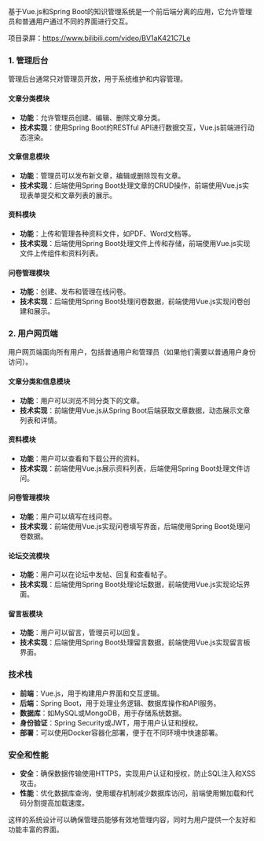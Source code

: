 ﻿基于Vue.js和Spring Boot的知识管理系统是一个前后端分离的应用，它允许管理员和普通用户通过不同的界面进行交互。

项目录屏：https://www.bilibili.com/video/BV1aK421C7Le

### 1. 管理后台

管理后台通常只对管理员开放，用于系统维护和内容管理。

#### 文章分类模块

- **功能**：允许管理员创建、编辑、删除文章分类。
- **技术实现**：使用Spring Boot的RESTful API进行数据交互，Vue.js前端进行动态渲染。

#### 文章信息模块

- **功能**：管理员可以发布新文章，编辑或删除现有文章。
- **技术实现**：后端使用Spring Boot处理文章的CRUD操作，前端使用Vue.js实现表单提交和文章列表的展示。

#### 资料模块

- **功能**：上传和管理各种资料文件，如PDF、Word文档等。
- **技术实现**：后端使用Spring Boot处理文件上传和存储，前端使用Vue.js实现文件上传组件和资料列表。

#### 问卷管理模块

- **功能**：创建、发布和管理在线问卷。
- **技术实现**：后端使用Spring Boot处理问卷数据，前端使用Vue.js实现问卷创建和展示。

### 2. 用户网页端

用户网页端面向所有用户，包括普通用户和管理员（如果他们需要以普通用户身份访问）。

#### 文章分类和信息模块

- **功能**：用户可以浏览不同分类下的文章。
- **技术实现**：前端使用Vue.js从Spring Boot后端获取文章数据，动态展示文章列表和详情。

#### 资料模块

- **功能**：用户可以查看和下载公开的资料。
- **技术实现**：前端使用Vue.js展示资料列表，后端使用Spring Boot处理文件访问。

#### 问卷管理模块

- **功能**：用户可以填写在线问卷。
- **技术实现**：前端使用Vue.js实现问卷填写界面，后端使用Spring Boot处理问卷数据。

#### 论坛交流模块

- **功能**：用户可以在论坛中发帖、回复和查看帖子。
- **技术实现**：后端使用Spring Boot处理论坛数据，前端使用Vue.js实现论坛界面。

#### 留言板模块

- **功能**：用户可以留言，管理员可以回复。
- **技术实现**：后端使用Spring Boot处理留言数据，前端使用Vue.js实现留言板界面。

### 技术栈

- **前端**：Vue.js，用于构建用户界面和交互逻辑。
- **后端**：Spring Boot，用于处理业务逻辑、数据库操作和API服务。
- **数据库**：如MySQL或MongoDB，用于存储系统数据。
- **身份验证**：Spring Security或JWT，用于用户认证和授权。
- **部署**：可以使用Docker容器化部署，便于在不同环境中快速部署。

### 安全和性能

- **安全**：确保数据传输使用HTTPS，实现用户认证和授权，防止SQL注入和XSS攻击。
- **性能**：优化数据库查询，使用缓存机制减少数据库访问，前端使用懒加载和代码分割提高加载速度。

这样的系统设计可以确保管理员能够有效地管理内容，同时为用户提供一个友好和功能丰富的界面。